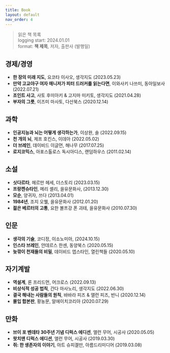 ```yaml
---
title: Book
layout: default
nav_order: 4
---
```


> 읽은 책 목록  
> logging start: 2024.01.01  
> format: **책 제목**, 저자, 출판사 (발행일)


## 경제/경영

- **한 장의 미래 지도**, 요코타 이사오, 생각지도 (2023.05.23)
- **만약 고교야구 여자 매니저가 피터 드러커를 읽는다면**, 이와사키 나쓰미, 동아일보사 (2022.07.21)
- **조인트 사고**, 사토 후미아키 & 고지마 미키토, 생각지도 (2021.04.28)
- **부자의 그릇**, 이즈미 마사토, 다산북스 (2020.12.14)



## 과학

- **인공지능과 뇌는 어떻게 생각하는가**, 이상완, 솔 (2022.09.15)
- **천 개의 뇌**, 제프 호킨스, 이데아 (2022.05.02)
- **더 브레인**, 데이비드 이글먼, 해나무 (2017.07.25)
- **로지코믹스**, 아포스톨로스 독시아디스, 랜덤하우스 (2011.02.14)



## 소설

- **싯다르타**, 헤르만 헤세, 더스토리 (2023.03.15)
- **프랑켄슈타인**, 메리 셸리, 을유문화사, (2013.12.30)
- **모순**, 양귀자, 쓰다 (2013.04.01)
- **1984년**, 조지 오웰, 을유문화사 (2012.01.20)
- **젊은 베르터의 고통**, 요한 볼프강 폰 괴테, 을유문화사 (2010.07.30)



## 인문

- **생각의 기술**, 코디정, 이소노미아, (2024.10.15)
- **인스타 브레인**, 안데르스 한센, 동양북스 (2020.05.15)
- **늦깎이 천재들의 비밀**, 데이비드 엡스타인, 열린책들 (2020.05.10)



## 자기계발

- **역설계**, 론 프리드먼, 어크로스 (2022.09.13)
- **비상식적 성공 법칙**, 간다 마사노리, 생각지도 (2022.06.30)
- **결국 해내는 사람들의 원칙**, 바바라 피즈 & 앨런 피즈, 반니 (2020.12.14)
- **몰입 합본판**, 황농문, 알에이치코리아 (2020.07.29)



## 만화

- **브이 포 벤데타 30주년 기념 디럭스 에디션**, 앨런 무어, 시공사 (2020.05.05)
- **왓치맨 디럭스 에디션**, 앨런 무어, 시공사 (2019.03.30)
- **쥐: 한 생존자의 이야기**, 아트 슈피겔만, 아름드리미디어 (2019.03.08)